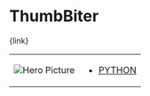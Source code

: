 # ThumbBiter 

{link}
<table>
<tr>
<td>

![Hero Picture](hero.png?raw=true "Hero Picture")

</td>
<td>
<ul>
<li>

[PYTHON](ThumbBiter.py)

</li>
</td>
</tr>
<table>